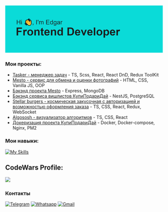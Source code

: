 ![Header](https://github.com/edgar-ianke/edgar-ianke/blob/main/header.png?raw=true)

### Мои проекты: 
- [Tasker - менеджер задач](https://github.com/edgar-ianke/pet-proj-task-manager) - TS, Scss, React, React DnD, Redux ToolKit
- [Mesto - сервис для обмена и оценки фотографий](https://github.com/edgar-ianke/mesto-project) - HTML, CSS, Vanilla JS, OOP
- [Бэкэнд проекта Mesto](https://github.com/edgar-ianke/mesto-project-plus) - Express, MongoDB
- [Бэкэнд сервиса вишлистов КупиПодариДай](https://github.com/edgar-ianke/kupipodariday-backend) - NestJS, PostgreSQL
- [Stellar burgers - космическая закусочная с авторизацией и возможностью оформления заказа](https://github.com/edgar-ianke/react-stellar-burger) - TS, CSS, React, Redux, WebSocket
- [Algososh - визуализатор алгоритмов](https://github.com/edgar-ianke/algososh) - TS, CSS, React
- [Докеризация проекта КупиПодариДай](https://github.com/edgar-ianke/web-plus-docker-and-compose) - Docker, Docker-compose, Nginx, PM2
### Мои навыки:
[![My Skills](https://skillicons.dev/icons?i=js,ts,html,css,scss,react,redux,cypress,git,figma,materialui)](https://skillicons.dev)

## CodeWars Profile:
![](https://www.codewars.com/users/edgar-ianke/badges/large)

### Контакты
[![Telegram](https://img.shields.io/badge/Telegram-2CA5E0?style=for-the-badge&logo=telegram&logoColor=white)](https://t.me/edgy_29)
[![Whatsapp](https://img.shields.io/badge/WhatsApp-25D366?style=for-the-badge&logo=whatsapp&logoColor=white)](https://wa.me/79933642754)
[![Gmail](https://img.shields.io/badge/Gmail-D14836?style=for-the-badge&logo=gmail&logoColor=white)](mailto:vatetada@gmail.com)


